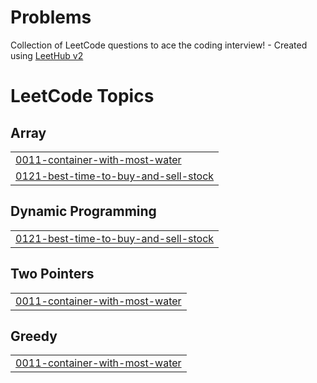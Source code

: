 # Problems
Collection of LeetCode questions to ace the coding interview! - Created using [LeetHub v2](https://github.com/arunbhardwaj/LeetHub-2.0)

<!---LeetCode Topics Start-->
# LeetCode Topics
## Array
|  |
| ------- |
| [0011-container-with-most-water](https://github.com/Avinash415/Problems/tree/master/0011-container-with-most-water) |
| [0121-best-time-to-buy-and-sell-stock](https://github.com/Avinash415/Problems/tree/master/0121-best-time-to-buy-and-sell-stock) |
## Dynamic Programming
|  |
| ------- |
| [0121-best-time-to-buy-and-sell-stock](https://github.com/Avinash415/Problems/tree/master/0121-best-time-to-buy-and-sell-stock) |
## Two Pointers
|  |
| ------- |
| [0011-container-with-most-water](https://github.com/Avinash415/Problems/tree/master/0011-container-with-most-water) |
## Greedy
|  |
| ------- |
| [0011-container-with-most-water](https://github.com/Avinash415/Problems/tree/master/0011-container-with-most-water) |
<!---LeetCode Topics End-->